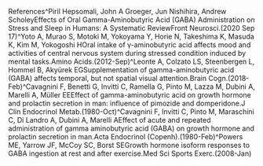 References^Piril Hepsomali, John A Groeger, Jun Nishihira, Andrew ScholeyEffects of Oral Gamma-Aminobutyric Acid (GABA) Administration on Stress and Sleep in Humans: A Systematic ReviewFront Neurosci.(2020 Sep 17)^Yoto A, Murao S, Motoki M, Yokoyama Y, Horie N, Takeshima K, Masuda K, Kim M, Yokogoshi HOral intake of γ-aminobutyric acid affects mood and activities of central nervous system during stressed condition induced by mental tasks.Amino Acids.(2012-Sep)^Leonte A, Colzato LS, Steenbergen L, Hommel B, Akyürek EGSupplementation of gamma-aminobutyric acid (GABA) affects temporal, but not spatial visual attention.Brain Cogn.(2018-Feb)^Cavagnini F, Benetti G, Invitti C, Ramella G, Pinto M, Lazza M, Dubini A, Marelli A, Müller EEEffect of gamma-aminobutyric acid on growth hormone and prolactin secretion in man: influence of pimozide and domperidone.J Clin Endocrinol Metab.(1980-Oct)^Cavagnini F, Invitti C, Pinto M, Maraschini C, Di Landro A, Dubini A, Marelli AEffect of acute and repeated administration of gamma aminobutyric acid (GABA) on growth hormone and prolactin secretion in man.Acta Endocrinol (Copenh).(1980-Feb)^Powers ME, Yarrow JF, McCoy SC, Borst SEGrowth hormone isoform responses to GABA ingestion at rest and after exercise.Med Sci Sports Exerc.(2008-Jan)